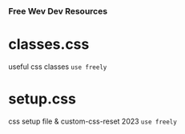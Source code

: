 ### Free Wev Dev Resources

# classes.css
 useful css classes
`use freely`
# setup.css
css setup file & custom-css-reset 2023
`use freely`
